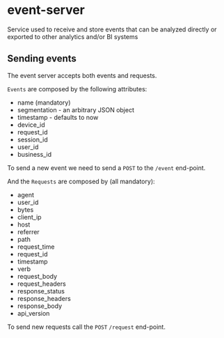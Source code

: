 # event-server
Service used to receive and store events that can be analyzed directly or exported to other analytics and/or BI systems

## Sending events

The event server accepts both events and requests.

`Events` are composed by the following attributes:

* name (mandatory)
* segmentation - an arbitrary JSON object
* timestamp - defaults to now
* device_id
* request_id
* session_id
* user_id
* business_id

To send a new event we need to send a `POST` to the `/event` end-point.

And the `Requests` are composed by (all mandatory):

* agent
* user_id
* bytes
* client_ip
* host
* referrer
* path
* request_time
* request_id
* timestamp
* verb
* request_body
* request_headers
* response_status
* response_headers
* response_body
* api_version

To send new requests call the `POST` `/request` end-point.
